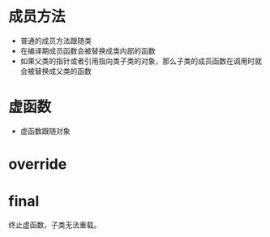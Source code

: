 # 成员方法

*   普通的成员方法跟随类
*   在编译期成员函数会被替换成类内部的函数
*   如果父类的指针或者引用指向类子类的对象，那么子类的成员函数在调用时就会被替换成父类的函数



# 虚函数

*   虚函数跟随对象







# override



# final

 终止虚函数，子类无法重载。